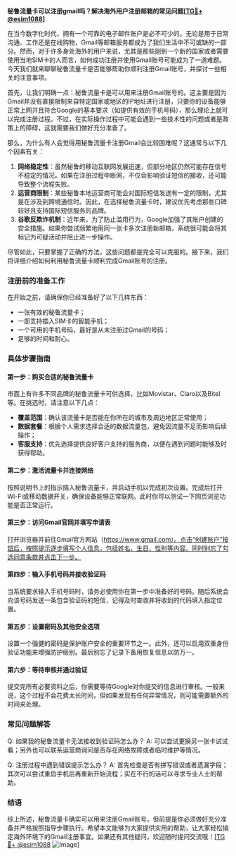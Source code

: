 **秘鲁流量卡可以注册gmail吗？解决海外用户注册邮箱的常见问题[[TG💪+ @esim1088](https://t.me/s/esim1088)]**

在当今数字化时代，拥有一个可靠的电子邮件账户是必不可少的。无论是用于日常沟通、工作还是在线购物，Gmail等邮箱服务都成为了我们生活中不可或缺的一部分。然而，对于许多身处海外的用户来说，尤其是那些刚到一个新的国家或者需要使用当地SIM卡的人而言，如何成功注册并使用Gmail账号可能成为了一道难题。今天我们就来聊聊秘鲁流量卡是否能够帮助你顺利注册Gmail账号，并探讨一些相关的注意事项。

首先，让我们明确一点：秘鲁流量卡是可以用来注册Gmail账号的。这主要是因为Gmail并没有直接限制来自特定国家或地区的IP地址进行注册，只要你的设备能够正常上网并且符合Google的基本要求（如提供有效的手机号码），那么理论上就可以完成注册过程。不过，在实际操作过程中可能会遇到一些技术性的问题或者是政策上的障碍，这就需要我们做好充分准备了。

那么，为什么有人会觉得用秘鲁流量卡注册Gmail会比较困难呢？这通常与以下几个因素有关：

1. **网络稳定性**：虽然秘鲁的移动互联网发展迅速，但部分地区仍然可能存在信号不稳定的情况。如果在注册过程中断网，不仅会影响验证短信的接收，还可能导致整个流程失败。
2. **运营商限制**：某些秘鲁本地运营商可能会对国际短信发送有一定的限制，尤其是在涉及到跨境通信时。因此，在选择秘鲁流量卡时，建议优先考虑那些口碑较好且支持国际短信服务的品牌。
3. **谷歌反欺诈机制**：近年来，为了防止滥用行为，Google加强了其账户创建的安全措施。如果你尝试频繁地用同一张卡多次注册新邮箱，系统很可能会将其标记为可疑活动并阻止进一步操作。

尽管如此，只要掌握了正确的方法，这些问题都是完全可以克服的。接下来，我们将详细介绍如何利用秘鲁流量卡顺利完成Gmail账号的注册。

### 注册前的准备工作

在开始之前，请确保你已经准备好了以下几样东西：
- 一张有效的秘鲁流量卡；
- 一部支持插入SIM卡的智能手机；
- 一个可用的手机号码，最好是从未注册过Gmail的号码；
- 足够的时间和耐心。

### 具体步骤指南

#### 第一步：购买合适的秘鲁流量卡
市面上有许多不同品牌的秘鲁流量卡可供选择，比如Movistar、Claro以及Bitel等。在挑选时，请注意以下几点：
- **覆盖范围**：确认该流量卡是否能在你所在的城市及周边地区正常使用；
- **数据套餐**：根据个人需求选择合适的数据流量包，避免因流量不足而影响后续操作；
- **客服支持**：优先选择提供良好客户支持的服务商，以便在遇到问题时能够及时获得帮助。

#### 第二步：激活流量卡并连接网络
按照说明书上的指示插入秘鲁流量卡，并启动手机以完成初次设置。完成后打开Wi-Fi或移动数据开关，确保设备能够正常联网。此时你可以测试一下网页浏览功能是否正常运行。

#### 第三步：访问Gmail官网并填写申请表
打开浏览器并前往Gmail官方网站（https://www.gmail.com）。点击“创建账户”按钮后，按照提示逐步填写个人信息，包括姓名、生日、性别等内容。同时别忘了勾选同意条款并点击下一步。

#### 第四步：输入手机号码并接收验证码
当系统要求输入手机号码时，请务必使用你在第一步中准备好的号码。随后系统会向该号码发送一条包含验证码的短信，记得及时查收并将收到的代码填入指定位置。

#### 第五步：设置密码及其他安全选项
设置一个强健的密码是保护账户安全的重要环节之一。此外，还可以启用双重身份验证功能来增强防护级别。最后别忘了记录下备用恢复信息以防万一。

#### 第六步：等待审核并通过验证
提交完所有必要资料之后，你需要等待Google对你提交的信息进行审核。一般来说，这个过程不会花费太长时间，但如果发现有任何异常情况，则可能需要额外的时间来处理。

### 常见问题解答

Q: 如果我的秘鲁流量卡无法接收到验证码怎么办？
A: 可以尝试更换另一张卡试试看；另外也可以联系运营商询问是否存在网络故障或者临时维护等情况。

Q: 注册过程中遇到错误提示怎么办？
A: 首先检查是否有拼写错误或者遗漏字段；其次可以尝试重启手机后再重新开始流程；实在不行的话可以寻求专业人士的帮助。

### 结语

综上所述，秘鲁流量卡确实可以用来注册Gmail账号，但前提是你必须做好充分准备并严格按照指导步骤执行。希望本文能够为大家提供实用的帮助，让大家轻松搞定海外环境下的Gmail注册事宜。如果还有其他疑问，欢迎随时提问交流哦！[[TG💪+ @esim1088](https://t.me/s/esim1088) ![Image](https://i.postimg.cc/4NQfJmqS/Snipaste-2025-05-13-00-14-12.png)]